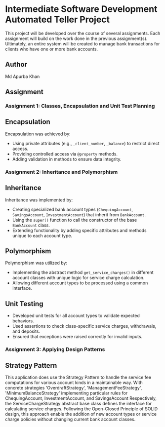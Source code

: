 # Intermediate Software Development Automated Teller Project
This project will be developed over the course of several assignments. Each assignment will build on the work done in the previous assignment(s). Ultimately, an entire system will be created to manage bank transactions for clients who have one or more bank accounts.

## Author
Md Apurba Khan

## Assignment
### Assignment 1: Classes, Encapsulation and Unit Test Planning

## Encapsulation
Encapsulation was achieved by:
- Using private attributes (e.g., `_client_number`, `_balance`) to restrict direct access.
- Providing controlled access via `@property` methods.
- Adding validation in methods to ensure data integrity.

### Assignment 2: Inheritance and Polymorphism

## Inheritance
Inheritance was implemented by:
- Creating specialized bank account types (`ChequingAccount`, `SavingsAccount`, `InvestmentAccount`) that inherit from `BankAccount`.
- Using the `super()` function to call the constructor of the base `BankAccount` class.
- Extending functionality by adding specific attributes and methods unique to each account type.

## Polymorphism
Polymorphism was utilized by:
- Implementing the abstract method `get_service_charges()` in different account classes with unique logic for service charge calculation.
- Allowing different account types to be processed using a common interface.

## Unit Testing
- Developed unit tests for all account types to validate expected behaviors.
- Used assertions to check class-specific service charges, withdrawals, and deposits.
- Ensured that exceptions were raised correctly for invalid inputs.

### Assignment 3: Applying Design Patterns

## Strategy Pattern

This application does use the Strategy Pattern to handle the service fee computations for various account kinds in a maintainable way. With concrete strategies 'OverdraftStrategy', 'ManagementFeeStrategy', 'MinimumBalanceStrategy' implementing particular rules for ChequingAccount, InvestmentAccount, and SavingsAccount Respectively, the ServiceChargeStrategy abstract base class defines the interface for calculating service charges. Following the Open-Closed Principle of SOLID design, this approach enable the addition of new account types or service charge policies without changing current bank account classes.
